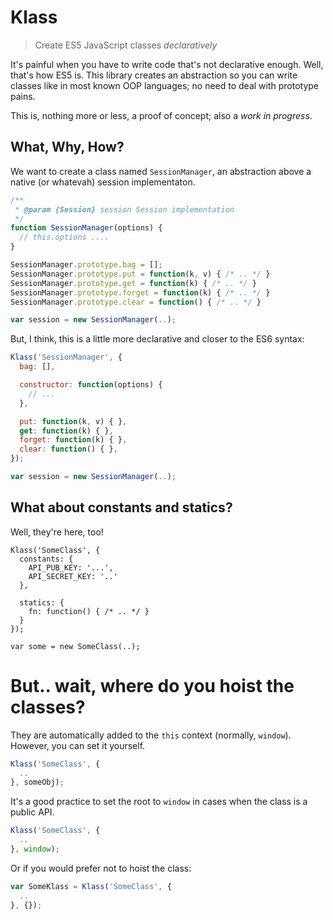 # Klass
> Create ES5 JavaScript classes *declaratively*

It's painful when you have to write code that's not declarative enough. Well, that's how ES5 is. This library creates an abstraction so you can write classes like in most known OOP languages; no need to deal with prototype pains.

This is, nothing more or less, a proof of concept; also a *work in progress*.

## What, Why, How?

We want to create a class named `SessionManager`, an abstraction above a native (or whatevah) session implementaton.

```js
/**
 * @param {Session} session Session implementation
 */
function SessionManager(options) {
  // this.options ....
}

SessionManager.prototype.bag = [];
SessionManager.prototype.put = function(k, v) { /* .. */ }
SessionManager.prototype.get = function(k) { /* .. */ }
SessionManager.prototype.forget = function(k) { /* .. */ }
SessionManager.prototype.clear = function() { /* .. */ }

var session = new SessionManager(..);
```

But, I think, this is a little more declarative and closer to the ES6 syntax:

```js
Klass('SessionManager', {
  bag: [],

  constructor: function(options) {
  	// ...
  },

  put: function(k, v) { },
  get: function(k) { },
  forget: function(k) { },
  clear: function() { },
});

var session = new SessionManager(..);
```

## What about constants and statics?

Well, they're here, too!

```
Klass('SomeClass', {
  constants: {
    API_PUB_KEY: '...',
    API_SECRET_KEY: '..'
  },

  statics: {
    fn: function() { /* .. */ }
  }
});

var some = new SomeClass(..);
```

# But.. wait, where do you hoist the classes?

They are automatically added to the `this` context (normally, `window`). However, you can set it yourself.
```js
Klass('SomeClass', {
  ..
}, someObj);
```

It's a good practice to set the root to `window` in cases when the class is a public API.
```js
Klass('SomeClass', {
  ..
}, window);
```

Or if you would prefer not to hoist the class:
```js
var SomeKlass = Klass('SomeClass', {
  ..
}, {});
```
